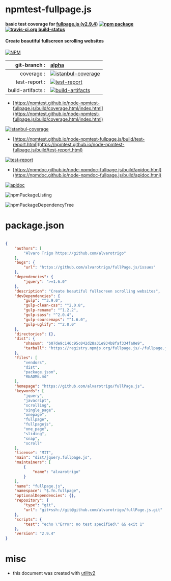 # npmtest-fullpage.js

#### basic test coverage for  [fullpage.js (v2.9.4)](https://github.com/alvarotrigo/fullPage.js)  [![npm package](https://img.shields.io/npm/v/npmtest-fullpage.js.svg?style=flat-square)](https://www.npmjs.org/package/npmtest-fullpage.js) [![travis-ci.org build-status](https://api.travis-ci.org/npmtest/node-npmtest-fullpage.js.svg)](https://travis-ci.org/npmtest/node-npmtest-fullpage.js)

#### Create beautiful fullscreen scrolling websites

[![NPM](https://nodei.co/npm/fullpage.js.png?downloads=true&downloadRank=true&stars=true)](https://www.npmjs.com/package/fullpage.js)

| git-branch : | [alpha](https://github.com/npmtest/node-npmtest-fullpage.js/tree/alpha)|
|--:|:--|
| coverage : | [![istanbul-coverage](https://npmtest.github.io/node-npmtest-fullpage.js/build/coverage.badge.svg)](https://npmtest.github.io/node-npmtest-fullpage.js/build/coverage.html/index.html)|
| test-report : | [![test-report](https://npmtest.github.io/node-npmtest-fullpage.js/build/test-report.badge.svg)](https://npmtest.github.io/node-npmtest-fullpage.js/build/test-report.html)|
| build-artifacts : | [![build-artifacts](https://npmtest.github.io/node-npmtest-fullpage.js/glyphicons_144_folder_open.png)](https://github.com/npmtest/node-npmtest-fullpage.js/tree/gh-pages/build)|

- [https://npmtest.github.io/node-npmtest-fullpage.js/build/coverage.html/index.html](https://npmtest.github.io/node-npmtest-fullpage.js/build/coverage.html/index.html)

[![istanbul-coverage](https://npmtest.github.io/node-npmtest-fullpage.js/build/screenCapture.buildCi.browser.%252Ftmp%252Fbuild%252Fcoverage.lib.html.png)](https://npmtest.github.io/node-npmtest-fullpage.js/build/coverage.html/index.html)

- [https://npmtest.github.io/node-npmtest-fullpage.js/build/test-report.html](https://npmtest.github.io/node-npmtest-fullpage.js/build/test-report.html)

[![test-report](https://npmtest.github.io/node-npmtest-fullpage.js/build/screenCapture.buildCi.browser.%252Ftmp%252Fbuild%252Ftest-report.html.png)](https://npmtest.github.io/node-npmtest-fullpage.js/build/test-report.html)

- [https://npmdoc.github.io/node-npmdoc-fullpage.js/build/apidoc.html](https://npmdoc.github.io/node-npmdoc-fullpage.js/build/apidoc.html)

[![apidoc](https://npmdoc.github.io/node-npmdoc-fullpage.js/build/screenCapture.buildCi.browser.%252Ftmp%252Fbuild%252Fapidoc.html.png)](https://npmdoc.github.io/node-npmdoc-fullpage.js/build/apidoc.html)

![npmPackageListing](https://npmtest.github.io/node-npmtest-fullpage.js/build/screenCapture.npmPackageListing.svg)

![npmPackageDependencyTree](https://npmtest.github.io/node-npmtest-fullpage.js/build/screenCapture.npmPackageDependencyTree.svg)



# package.json

```json

{
    "authors": [
        "Alvaro Trigo https://github.com/alvarotrigo"
    ],
    "bugs": {
        "url": "https://github.com/alvarotrigo/fullPage.js/issues"
    },
    "dependencies": {
        "jquery": ">=1.6.0"
    },
    "description": "Create beautiful fullscreen scrolling websites",
    "devDependencies": {
        "gulp": "^3.9.0",
        "gulp-clean-css": "^2.0.8",
        "gulp-rename": "^1.2.2",
        "gulp-sass": "^2.0.4",
        "gulp-sourcemaps": "^1.6.0",
        "gulp-uglify": "^2.0.0"
    },
    "directories": {},
    "dist": {
        "shasum": "b07de9c146c95c042d28a31e934b8faf334fa0e9",
        "tarball": "https://registry.npmjs.org/fullpage.js/-/fullpage.js-2.9.4.tgz"
    },
    "files": [
        "vendors",
        "dist",
        "package.json",
        "README.md"
    ],
    "homepage": "https://github.com/alvarotrigo/fullPage.js",
    "keywords": [
        "jquery",
        "javacript",
        "scrolling",
        "single_page",
        "onepage",
        "fullpage",
        "fullpagejs",
        "one_page",
        "sliding",
        "snap",
        "scroll"
    ],
    "license": "MIT",
    "main": "dist/jquery.fullpage.js",
    "maintainers": [
        {
            "name": "alvarotrigo"
        }
    ],
    "name": "fullpage.js",
    "namespace": "$.fn.fullpage",
    "optionalDependencies": {},
    "repository": {
        "type": "git",
        "url": "git+ssh://git@github.com/alvarotrigo/fullPage.js.git"
    },
    "scripts": {
        "test": "echo \"Error: no test specified\" && exit 1"
    },
    "version": "2.9.4"
}
```



# misc
- this document was created with [utility2](https://github.com/kaizhu256/node-utility2)
